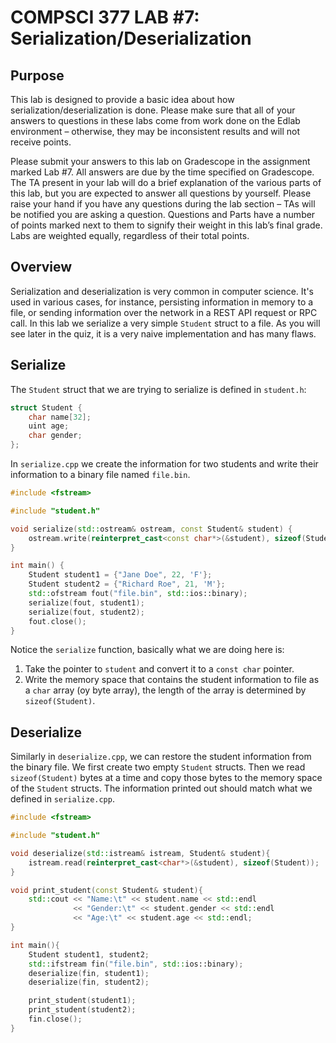 # COMPSCI 377 LAB #7: Serialization/Deserialization

## Purpose

This lab is designed to provide a basic idea about how serialization/deserialization is done. Please
make sure that all of your answers to questions in these labs come from work done on the Edlab
environment – otherwise, they may be inconsistent results and will not receive points.

Please submit your answers to this lab on Gradescope in the assignment marked Lab #7. All answers
are due by the time specified on Gradescope. The TA present in your lab will do a brief explanation
of the various parts of this lab, but you are expected to answer all questions by yourself. Please
raise your hand if you have any questions during the lab section – TAs will be notified you are
asking a question. Questions and Parts have a number of points marked next to them to signify their
weight in this lab’s final grade. Labs are weighted equally, regardless of their total points.

## Overview

Serialization and deserialization is very common in computer science. It's used in various cases,
for instance, persisting information in memory to a file, or sending information over the network in
a REST API request or RPC call. In this lab we serialize a very simple `Student` struct to a file.
As you will see later in the quiz, it is a very naive implementation and has many flaws.

## Serialize

The `Student` struct that we are trying to serialize is defined in `student.h`:

```c++
struct Student {
    char name[32];
    uint age;
    char gender;
};
```

In `serialize.cpp` we create the information for two students and write their information to a
binary file named `file.bin`.

```c++
#include <fstream>

#include "student.h"

void serialize(std::ostream& ostream, const Student& student) {
    ostream.write(reinterpret_cast<const char*>(&student), sizeof(Student));
}

int main() {
    Student student1 = {"Jane Doe", 22, 'F'};
    Student student2 = {"Richard Roe", 21, 'M'};
    std::ofstream fout("file.bin", std::ios::binary);
    serialize(fout, student1);
    serialize(fout, student2);
    fout.close();
}
```

Notice the `serialize` function, basically what we are doing here is:
1. Take the pointer to `student` and convert it to a `const char` pointer.
2. Write the memory space that contains the student information to file as a `char` array (oy byte
   array), the length of the array is determined by `sizeof(Student)`.

## Deserialize
Similarly in `deserialize.cpp`, we can restore the student information from the binary file. We
first create two empty `Student` structs. Then we read `sizeof(Student)` bytes at a time and copy
those bytes to the memory space of the `Student` structs. The information printed out should match
what we defined in `serialize.cpp`.

```c++
#include <fstream>

#include "student.h"

void deserialize(std::istream& istream, Student& student){
    istream.read(reinterpret_cast<char*>(&student), sizeof(Student));
}

void print_student(const Student& student){
    std::cout << "Name:\t" << student.name << std::endl
              << "Gender:\t" << student.gender << std::endl
              << "Age:\t" << student.age << std::endl;
}

int main(){
    Student student1, student2;
    std::ifstream fin("file.bin", std::ios::binary);
    deserialize(fin, student1);
    deserialize(fin, student2);

    print_student(student1);
    print_student(student2);
    fin.close();
}
```
